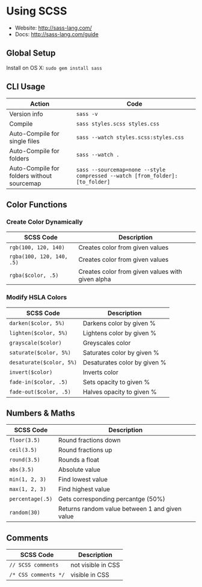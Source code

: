 # Using SCSS

- Website: http://sass-lang.com/
- Docs: http://sass-lang.com/guide

## Global Setup

Install on OS X: `sudo gem install sass`

## CLI Usage

| Action | Code |
| --- | --- |
| Version info | `sass -v` |
| Compile | `sass styles.scss styles.css` |
| Auto-Compile for single files | `sass --watch styles.scss:styles.css` |
| Auto-Compile for folders | `sass --watch .` |
| Auto-Compile for folders without sourcemap | `sass --sourcemap=none --style compressed --watch [from_folder]:[to_folder]` |

## Color Functions

### Create Color Dynamically
| SCSS Code | Description |
| --- | --- |
| `rgb(100, 120, 140)` | Creates color from given values |
| `rgba(100, 120, 140, .5)` | Creates color from given values |
| `rgba($color, .5)` | Creates color from given values with given alpha |

### Modify HSLA Colors
| SCSS Code | Description |
| --- | --- |
| `darken($color, 5%)` | Darkens color by given % |
| `lighten($color, 5%)` | Lightens color by given % |
| `grayscale($color)` | Greyscales color |
| `saturate($color, 5%)` | Saturates color by given % |
| `desaturate($color, 5%)` | Desaturates color by given % |
| `invert($color)` | Inverts color |
| `fade-in($color, .5)` | Sets opacity to given % |
| `fade-out($color, .5)` | Halves opacity to given % |

## Numbers & Maths
| SCSS Code | Description |
| --- | --- |
| `floor(3.5)` | Round fractions down |
| `ceil(3.5)` | Round fractions up |
| `round(3.5)` | Rounds a float |
| `abs(3.5)` | Absolute value |
| `min(1, 2, 3)` | Find lowest value |
| `max(1, 2, 3)` | Find highest value |
| `percentage(.5)` | Gets corresponding percantge (50%) |
| `random(30)` |Returns random value between 1 and given value  |

## Comments
| SCSS Code | Description |
| --- | --- |
| `// SCSS comments` | not visible in CSS |
| `/* CSS comments */` | visible in CSS |
